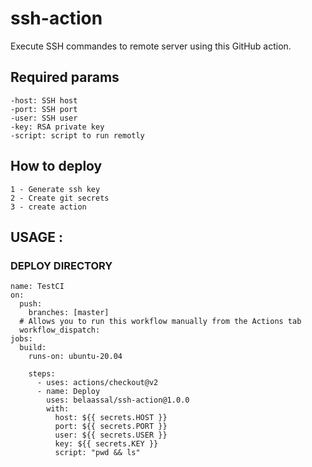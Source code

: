 # ssh-action

Execute SSH commandes to remote server using this GitHub action.

## Required params

```
-host: SSH host
-port: SSH port
-user: SSH user
-key: RSA private key
-script: script to run remotly
```

## How to deploy

    1 - Generate ssh key
    2 - Create git secrets
    3 - create action

## USAGE :

### DEPLOY DIRECTORY

```
name: TestCI
on:
  push:
    branches: [master]
  # Allows you to run this workflow manually from the Actions tab
  workflow_dispatch:
jobs:
  build:
    runs-on: ubuntu-20.04

    steps:
      - uses: actions/checkout@v2
      - name: Deploy
        uses: belaassal/ssh-action@1.0.0
        with:
          host: ${{ secrets.HOST }}
          port: ${{ secrets.PORT }}
          user: ${{ secrets.USER }}
          key: ${{ secrets.KEY }}
          script: "pwd && ls"
```